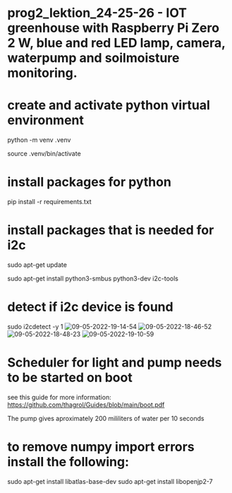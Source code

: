 # prog2_lektion_24-25-26 - IOT greenhouse with Raspberry Pi Zero 2 W, blue and red LED lamp, camera, waterpump and soilmoisture monitoring.

# create and activate python virtual environment
python -m venv .venv

source .venv/bin/activate

# install packages for python
pip install -r requirements.txt 

# install packages that is needed for i2c
sudo apt-get update

sudo apt-get install python3-smbus python3-dev i2c-tools

# detect if i2c device is found
sudo i2cdetect -y 1
![09-05-2022-19-14-54](https://user-images.githubusercontent.com/58036568/167585130-e0a20b20-5d85-4b16-aeff-a074a73e686b.jpeg)
![09-05-2022-18-46-52](https://user-images.githubusercontent.com/58036568/167585138-aab13f8f-1aec-4c9a-987a-3312a1cc89b6.jpeg)
![09-05-2022-18-48-23](https://user-images.githubusercontent.com/58036568/167585143-f7368bd9-34d4-4b58-80c0-72176f08bfb6.jpeg)
![09-05-2022-19-10-59](https://user-images.githubusercontent.com/58036568/167585145-a39ba608-a483-4b85-bf49-5b059428a9bd.jpeg)

# Scheduler for light and pump needs to be started on boot 
see this guide for more information: https://github.com/thagrol/Guides/blob/main/boot.pdf 

The pump gives aproximately 200 mililiters of water per 10 seconds 

# to remove numpy import errors install the following:
sudo apt-get install libatlas-base-dev
sudo apt-get install libopenjp2-7

